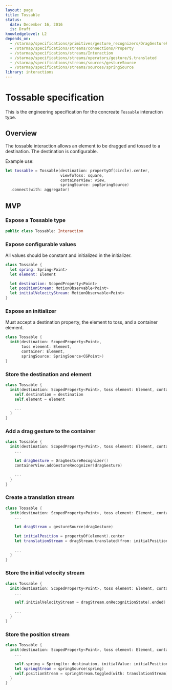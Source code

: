 ```yaml
---
layout: page
title: Tossable
status:
  date: December 16, 2016
  is: Draft
knowledgelevel: L2
depends_on:
  - /starmap/specifications/primitives/gesture_recognizers/DragGestureRecognizer
  - /starmap/specifications/streams/connections/Property
  - /starmap/specifications/streams/Interaction
  - /starmap/specifications/streams/operators/gesture/$.translated
  - /starmap/specifications/streams/sources/gestureSource
  - /starmap/specifications/streams/sources/springSource
library: interactions
---
```


# Tossable specification

This is the engineering specification for the concreate `Tossable` interaction type.

## Overview

The tossable interaction allows an element to be dragged and tossed to a destination. The
destination is configurable.

Example use:

```swift
let tossable = Tossable(destination: propertyOf(circle).center,
                        viewToToss: square,
                        containerView: view,
                        springSource: popSpringSource)
  .connect(with: aggregator)
```

## MVP

### Expose a Tossable type

```swift
public class Tossable: Interaction
```

### Expose configurable values

All values should be constant and initialized in the initializer.

```swift
class Tossable {
  let spring: Spring<Point>
  let element: Element

  let destination: ScopedProperty<Point>
  let positionStream: MotionObservable<Point>
  let initialVelocityStream: MotionObservable<Point>
}
```

### Expose an initializer

Must accept a destination property, the element to toss, and a container element.

```swift
class Tossable {
  init(destination: ScopedProperty<Point>,
       toss element: Element,
       container: Element,
       springSource: SpringSource<CGPoint>)
}
```

### Store the destination and element

```swift
class Tossable {
  init(destination: ScopedProperty<Point>, toss element: Element, container: Element, springSource: SpringSource<Point>) {
    self.destination = destination
    self.element = element

    ...
  }
}
```

### Add a drag gesture to the container

```swift
class Tossable {
  init(destination: ScopedProperty<Point>, toss element: Element, container: Element, springSource: SpringSource<Point>) {
    ...

    let dragGesture = DragGestureRecognizer()
    containerView.addGestureRecognizer(dragGesture)

    ...
  }
}
```

### Create a translation stream

```swift
class Tossable {
  init(destination: ScopedProperty<Point>, toss element: Element, container: Element, springSource: SpringSource<Point>) {
    ...

    let dragStream = gestureSource(dragGesture)

    let initialPosition = propertyOf(element).center
    let translationStream = dragStream.translated(from: initialPosition, in: container)

    ...
  }
}
```

### Store the initial velocity stream

```swift
class Tossable {
  init(destination: ScopedProperty<Point>, toss element: Element, container: Element, springSource: SpringSource<Point>) {
    ...

    self.initialVelocityStream = dragStream.onRecognitionState(.ended).velocity(in: container)

    ...
  }
}
```

### Store the position stream

```swift
class Tossable {
  init(destination: ScopedProperty<Point>, toss element: Element, container: Element, springSource: SpringSource<Point>) {
    ...

    self.spring = Spring(to: destination, initialValue: initialPosition, threshold: 1)
    let springStream = springSource(spring)
    self.positionStream = springStream.toggled(with: translationStream)
  }
}
```
